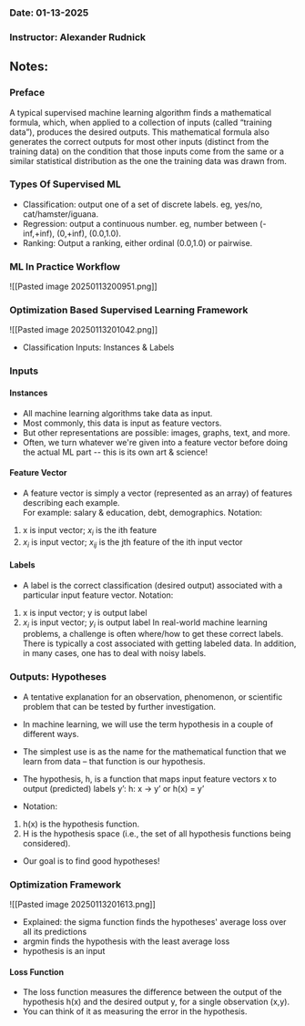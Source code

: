 ### Date: 01-13-2025
### Instructor: Alexander Rudnick


## Notes:

### Preface
A typical supervised machine learning algorithm finds a mathematical formula, which, when applied to a collection of inputs (called “training data”), produces the desired outputs. This mathematical formula also generates the correct outputs for most other inputs (distinct from the training data) on the condition that those inputs come from the same or a similar statistical distribution as the one the training data was drawn from.

### Types Of Supervised ML
- Classification: output one of a set of discrete labels.  eg, yes/no, cat/hamster/iguana.
- Regression: output a continuous number.   eg, number between (-inf,+inf), (0,+inf), (0.0,1.0).
- Ranking: Output a ranking, either ordinal (0.0,1.0) or pairwise.

### ML In Practice Workflow
![[Pasted image 20250113200951.png]]

### Optimization Based Supervised Learning Framework
![[Pasted image 20250113201042.png]]
- Classification Inputs: Instances & Labels
### Inputs
#### Instances
- All machine learning algorithms take data as input.
- Most commonly, this data is input as feature vectors.
- But other representations are possible: images, graphs, text, and more.
- Often, we turn whatever we're given into a feature vector before doing the actual ML part -- this is its own art & science!

#### Feature Vector
- A feature vector is simply a vector (represented as an array) of features describing each example.   
For example: salary & education, debt, demographics.
Notation:
1) x is input vector; $x_{i}$ is the ith feature
2) $x_{i}$ is input vector; $x_{ij}$ is the jth feature of the ith input vector

#### Labels
- A label is the correct classification (desired output) associated with a particular input feature vector.
Notation:
1) x is input vector; y is output label
2) $x_{i}$ is input vector; $y_{i}$ is output label
In real-world machine learning problems, a challenge is often where/how to get these correct labels. There is typically a cost associated with getting labeled data.  In addition, in many cases, one has to deal with noisy labels.

### Outputs: Hypotheses
- A tentative explanation for an observation, phenomenon, or scientific problem that can be tested by further investigation.
- In machine learning, we will use the term hypothesis in a couple of different ways.
- The simplest use is as the name for the mathematical function that we learn from data – that function is our hypothesis.

- The hypothesis, h, is a function that maps input feature vectors x to output (predicted) labels y’:
	h: x → y’   or
	h(x) = y’
- Notation:
1)  h(x) is the hypothesis function.
2)  H is the hypothesis space (i.e., the set of all hypothesis functions being considered).
- Our goal is to find good hypotheses!

### Optimization Framework
![[Pasted image 20250113201613.png]]
- Explained: the sigma function finds the hypotheses' average loss over all its predictions
- argmin finds the hypothesis with the least average loss
- hypothesis is an input

#### Loss Function
- The loss function measures the difference between the output of the hypothesis h(x) and the desired output y, for a single observation (x,y).
- You can think of it as measuring the error in the hypothesis.













